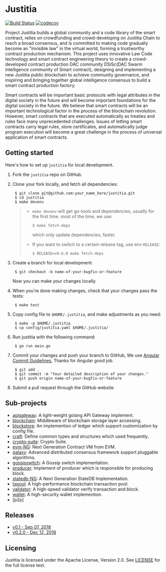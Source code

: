 # Justitia

[![Build Status](https://circleci.com/gh/DSiSc/justitia/tree/master.svg?style=shield)](https://circleci.com/gh/DSiSc/justitia/tree/master)
[![codecov](https://codecov.io/gh/DSiSc/justitia/branch/master/graph/badge.svg)](https://codecov.io/gh/DSiSc/justitia)

Project Justitia builds a global community and a code library of the smart contract,
relies on crowdfunding and crowd-developing on Justitia Chain to reach a broad consensus,
and is committed to making code gradually become an "invisible law" in the virtual world,
forming a trustworthy contract production mechanism.
This project uses innovative Law Code technology and smart contract engineering theory
to create a crowd-developed contract production DAC community DSiSc(DAC Swarm intelligence
community of Smart contract), designing and implementing a new Justitia public blockchain
to achieve community governance, and inspiring and bringing together global intelligence
consensus to build a smart contract production factory.

Smart contracts will be important basic protocols with legal attributes in the digital
society in the future and will become important foundations for the digital society in
the future. We believe that smart contracts will be an important technological factor in
the process of the blockchain revolution. However, smart contracts that are executed
automatically as treaties and rules face many unprecedented challenges.
Issues of letting smart contracts carry legal rules, store certificates, and automatically
judge program execution will become a great challenge in the process of universal
application of smart contracts.

## Getting started

Here's how to set up `justitia` for local development.

1. Fork the `justitia` repo on GitHub.
2. Clone your fork locally, and fetch all dependencies:

        $ git clone git@github.com:your_name_here/justitia.git
        $ cd justitia
        $ make devenv
    
    > - `make devenv` will get go-tools and dependencies, usually for the first time.
    >    most of the time, we use:
    >   
    >       $ make fetch-deps
    >   
    >   which only update dependencies, faster.
    >
    > - If you want to switch to a certain release tag, use env `RELEASE`:
    >
    >       $ RELEASE=v0.6.0 make fetch-deps

3. Create a branch for local development:

        $ git checkout -b name-of-your-bugfix-or-feature

   Now you can make your changes locally.

4. When you're done making changes, check that your changes pass the tests:

        $ make test
        
5. Copy config file to `$HOME/.justitia`, and make adjustments as you need:

        $ make -p $HOME/.justitia
        $ cp config/justitia.yaml $HOME/.justitia/

6. Run justitia with the following command:

        $ go run main.go

7. Commit your changes and push your branch to GitHub, We use [Angular Commit Guidelines](https://github.com/angular/angular.js/blob/master/DEVELOPERS.md#-git-commit-guidelines), Thanks for Angular good job.

        $ git add .
        $ git commit -m "Your detailed description of your changes."
        $ git push origin name-of-your-bugfix-or-feature

8. Submit a pull request through the GitHub website.

## Sub-projects

- [apigateway](https://github.com/DSiSc/apigateway): A light-weight golang API Gateway implement.
- [blockchain](https://github.com/DSiSc/blockchain): Middleware of blockchain storage layer accessing.
- [blockstore](https://github.com/DSiSc/blockstore): An implemention of ledger which support customization by config file.
- [craft](https://github.com/DSiSc/craft): Define common types and structures which used frequently.
- [crypto-suite](https://github.com/DSiSc/crypto-suite): Crypto Suite.
- [evm-NG](https://github.com/DSiSc/evm-NG): Next Generation Contract VM from EVM.
- [galaxy](https://github.com/DSiSc/galaxy): Advanced distributed consensus framework support pluggable algorithms.
- [gossipswitch](https://github.com/DSiSc/gossipswitch): A Gossip switch implementation.
- [producer](https://github.com/DSiSc/producer): Implement of producer which is responsible for producing block.
- [statedb-NG](https://github.com/DSiSc/statedb-NG): A Next Generation StateDB Implementation.
- [txpool](https://github.com/DSiSc/txpool): A high-performance blockchain transaction pool.
- [validator](https://github.com/DSiSc/validator): A high-speed validator verify transaction and block.
- [wallet](https://github.com/DSiSc/wallet): A high-security wallet implemention.
- [p2p]


## Releases

- [v0.1   - Sep 07, 2018](https://github.com/DSiSc/justitia/releases/tag/v0.1)
- [v0.2.0 - Dec 12, 2018](https://github.com/DSiSc/justitia/releases/tag/v0.2.0)

## Licensing

Justitia is licensed under the Apache License, Version 2.0. See
[LICENSE](https://github.com/moby/moby/blob/master/LICENSE) for the full
license text.

